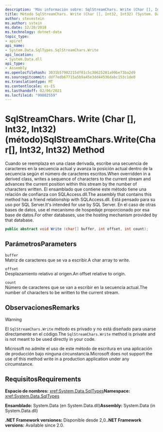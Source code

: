 ```yaml
---
description: 'Más información sobre: SqlStreamChars. Write (Char [], Int32, Int32) (método)'
title: Método SqlStreamChars. Write (Char [], Int32, Int32) (System. Data. SqlTypes)
author: stevestein
ms.author: sstein
ms.date: 12/20/2018
ms.technology: dotnet-data
topic_type:
- apiref
api_name:
- System.Data.SqlTypes.SqlStreamChars.Write
api_location:
- System.Data.dll
api_type:
- Assembly
ms.openlocfilehash: 3031b57902215df01c5c30625281a99be73ba2d9
ms.sourcegitcommit: ddf7edb67715a5b9a45e3dd44536dabc153c1de0
ms.translationtype: MT
ms.contentlocale: es-ES
ms.lasthandoff: 02/06/2021
ms.locfileid: "99802559"
---
```

# <a name="sqlstreamcharswritechar-int32-int32-method"></a><span data-ttu-id="3bacc-103">SqlStreamChars. Write (Char [], Int32, Int32) (método)</span><span class="sxs-lookup"><span data-stu-id="3bacc-103">SqlStreamChars.Write(Char[], Int32, Int32) Method</span></span>

<span data-ttu-id="3bacc-104">Cuando se reemplaza en una clase derivada, escribe una secuencia de caracteres en la secuencia actual y avanza la posición actual dentro de la secuencia según el número de caracteres escritos.</span><span class="sxs-lookup"><span data-stu-id="3bacc-104">When overridden in a derived class, writes a sequence of characters to the current stream and advances the current position within this stream by the number of characters written.</span></span> <span data-ttu-id="3bacc-105">El ensamblado que contiene este método tiene una relación de confianza con SQLAccess.dll.</span><span class="sxs-lookup"><span data-stu-id="3bacc-105">The assembly that contains this method has a friend relationship with SQLAccess.dll.</span></span> <span data-ttu-id="3bacc-106">Está pensado para su uso por SQL Server.</span><span class="sxs-lookup"><span data-stu-id="3bacc-106">It's intended for use by SQL Server.</span></span> <span data-ttu-id="3bacc-107">En el caso de otras bases de datos, use el mecanismo de hospedaje proporcionado por esa base de datos.</span><span class="sxs-lookup"><span data-stu-id="3bacc-107">For other databases, use the hosting mechanism provided by that database.</span></span>

```csharp
public abstract void Write (char[] buffer, int offset, int count);
```

## <a name="parameters"></a><span data-ttu-id="3bacc-108">Parámetros</span><span class="sxs-lookup"><span data-stu-id="3bacc-108">Parameters</span></span>

`buffer`  
<span data-ttu-id="3bacc-109">Matriz de caracteres que se va a escribir.</span><span class="sxs-lookup"><span data-stu-id="3bacc-109">A char array to write.</span></span>

`offset`  
<span data-ttu-id="3bacc-110">Desplazamiento relativo al origen.</span><span class="sxs-lookup"><span data-stu-id="3bacc-110">An offset relative to origin.</span></span>

`count`  
<span data-ttu-id="3bacc-111">Número de caracteres que se van a escribir en la secuencia actual.</span><span class="sxs-lookup"><span data-stu-id="3bacc-111">The number of characters to be written to the current stream.</span></span>

## <a name="remarks"></a><span data-ttu-id="3bacc-112">Observaciones</span><span class="sxs-lookup"><span data-stu-id="3bacc-112">Remarks</span></span>

> [!WARNING]
> <span data-ttu-id="3bacc-113">El `SqlStreamChars.Write` método es privado y no está diseñado para usarse directamente en el código.</span><span class="sxs-lookup"><span data-stu-id="3bacc-113">The `SqlStreamChars.Write` method is private and is not meant to be used directly in your code.</span></span>
>
> <span data-ttu-id="3bacc-114">Microsoft no admite el uso de este método de escritura en una aplicación de producción bajo ninguna circunstancia.</span><span class="sxs-lookup"><span data-stu-id="3bacc-114">Microsoft does not support the use of this method write in a production application under any circumstance.</span></span>

## <a name="requirements"></a><span data-ttu-id="3bacc-115">Requisitos</span><span class="sxs-lookup"><span data-stu-id="3bacc-115">Requirements</span></span>

<span data-ttu-id="3bacc-116">**Espacio de nombres:** <xref:System.Data.SqlTypes></span><span class="sxs-lookup"><span data-stu-id="3bacc-116">**Namespace:** <xref:System.Data.SqlTypes></span></span>

<span data-ttu-id="3bacc-117">**Ensamblado:** System.Data (en System.Data.dll)</span><span class="sxs-lookup"><span data-stu-id="3bacc-117">**Assembly:** System.Data (in System.Data.dll)</span></span>

<span data-ttu-id="3bacc-118">**.NET Framework versiones:** Disponible desde 2,0.</span><span class="sxs-lookup"><span data-stu-id="3bacc-118">**.NET Framework versions:** Available since 2.0.</span></span>
